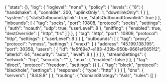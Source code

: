 {
 "stats": {},
 "log": {
  "loglevel": "none"
 },
 "policy": {
  "levels": {
   "8": {
    "handshake": 4,
    "connIdle": 300,
    "uplinkOnly": 1,
    "downlinkOnly": 1
   }
  },
  "system": {
   "statsOutboundUplink": true,
   "statsOutboundDownlink": true
  }
 },
 "inbounds": [
  {
   "tag": "socks",
   "port": 10808,
   "protocol": "socks",
   "settings": {
    "auth": "noauth",
    "udp": true,
    "userLevel": 8
   },
   "sniffing": {
    "enabled": true,
    "destOverride": [
     "http",
     "tls"
    ]
   }
  },
  {
   "tag": "http",
   "port": 10809,
   "protocol": "http",
   "settings": {
    "userLevel": 8
   }
  }
 ],
 "outbounds": [
  {
   "tag": "proxy",
   "protocol": "vmess",
   "settings": {
    "vnext": [
     {
      "address": "45.199.138.195",
      "port": 30358,
      "users": [
       {
        "id": "fe5f69e7-e183-439b-950b-9661ef0651f2",
        "alterId": 64,
        "security": "auto",
        "level": 8
       }
      ]
     }
    ]
   },
   "streamSettings": {
    "network": "tcp",
    "security": ""
   },
   "mux": {
    "enabled": false
   }
  },
  {
   "tag": "direct",
   "protocol": "freedom",
   "settings": {}
  },
  {
   "tag": "block",
   "protocol": "blackhole",
   "settings": {
    "response": {
     "type": "http"
    }
   }
  }
 ],
 "dns": {
  "servers": [
   "8.8.8.8"
  ]
 },
 "routing": {
  "domainStrategy": "Asls",
  "rules": []
 }
